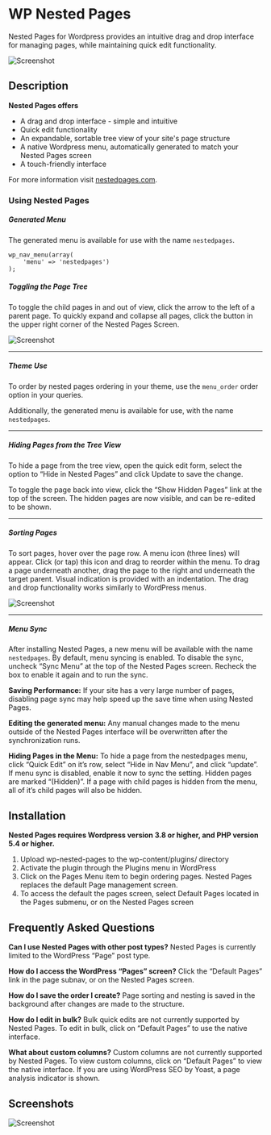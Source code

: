 # WP Nested Pages

Nested Pages for Wordpress provides an intuitive drag and drop interface for managing pages, while maintaining quick edit functionality.

![Screenshot](https://raw.githubusercontent.com/kylephillips/wp-nested-pages/master/assets/screenshot-1.png)

## Description

**Nested Pages offers**
* A drag and drop interface - simple and intuitive
* Quick edit functionality
* An expandable, sortable tree view of your site's page structure
* A native Wordpress menu, automatically generated to match your Nested Pages screen
* A touch-friendly interface

For more information visit [nestedpages.com](http://nestedpages.com).

### Using Nested Pages

##### Generated Menu
The generated menu is available for use with the name `nestedpages`.

```
wp_nav_menu(array(
	'menu' => 'nestedpages')
);
```


##### Toggling the Page Tree

To toggle the child pages in and out of view, click the arrow to the left of a parent page. To quickly expand and collapse all pages, click the button in the upper right corner of the Nested Pages Screen. 

![Screenshot](https://raw.githubusercontent.com/kylephillips/wp-nested-pages/master/assets/screenshot-3.gif)

---

##### Theme Use

To order by nested pages ordering in your theme, use the `menu_order` order option in your queries. 

Additionally, the generated menu is available for use, with the name `nestedpages`. 

---

##### Hiding Pages from the Tree View

To hide a page from the tree view, open the quick edit form, select the option to “Hide in Nested Pages” and click Update to save the change.

To toggle the page back into view, click the “Show Hidden Pages” link at the top of the screen. The hidden pages are now visible, and can be re-edited to be shown.

---

##### Sorting Pages

To sort pages, hover over the page row. A menu icon (three lines) will appear. Click (or tap) this icon and drag to reorder within the menu. To drag a page underneath another, drag the page to the right and underneath the target parent. Visual indication is provided with an indentation. The drag and drop functionality works similarly to WordPress menus.

![Screenshot](https://raw.githubusercontent.com/kylephillips/wp-nested-pages/master/assets/screenshot-3.gif)

---

##### Menu Sync

After installing Nested Pages, a new menu will be available with the name `nestedpages`. By default, menu syncing is enabled. To disable the sync, uncheck “Sync Menu” at the top of the Nested Pages screen. Recheck the box to enable it again and to run the sync. 

**Saving Performance:** If your site has a very large number of pages, disabling page sync may help speed up the save time when using Nested Pages.

**Editing the generated menu:** Any manual changes made to the menu outside of the Nested Pages interface will be overwritten after the synchronization runs.

**Hiding Pages in the Menu:** To hide a page from the nestedpages menu, click “Quick Edit” on it’s row, select “Hide in Nav Menu”, and click “update”. If menu sync is disabled, enable it now to sync the setting. Hidden pages are marked “(Hidden)”. If a page with child pages is hidden from the menu, all of it’s child pages will also be hidden. 


## Installation
**Nested Pages requires Wordpress version 3.8 or higher, and PHP version 5.4 or higher.**

1. Upload wp-nested-pages to the wp-content/plugins/ directory
2. Activate the plugin through the Plugins menu in WordPress
3. Click on the Pages Menu item to begin ordering pages. Nested Pages replaces the default Page management screen.
4. To access the default the pages screen, select Default Pages located in the Pages submenu, or on the Nested Pages screen

## Frequently Asked Questions
**Can I use Nested Pages with other post types?**
Nested Pages is currently limited to the WordPress “Page” post type.

**How do I access the WordPress “Pages” screen?**
Click the “Default Pages” link in the page subnav, or on the Nested Pages screen.

**How do I save the order I create?**
Page sorting and nesting is saved in the background after changes are made to the structure.

**How do I edit in bulk?**
Bulk quick edits are not currently supported by Nested Pages. To edit in bulk, click on “Default Pages” to use the native interface.

**What about custom columns?**
Custom columns are not currently supported by Nested Pages. To view custom columns, click on “Default Pages” to view the native interface. If you are using WordPress SEO by Yoast, a page analysis indicator is shown.

## Screenshots
![Screenshot](https://raw.githubusercontent.com/kylephillips/wp-nested-pages/master/assets/screenshot-2.png)
